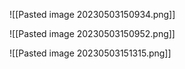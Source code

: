 
![[Pasted image 20230503150934.png]]

![[Pasted image 20230503150952.png]]

![[Pasted image 20230503151315.png]]